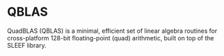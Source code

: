 # QBLAS
QuadBLAS (QBLAS) is a minimal, efficient set of linear algebra routines for cross-platform 128-bit floating-point (quad) arithmetic, built on top of the SLEEF library.
